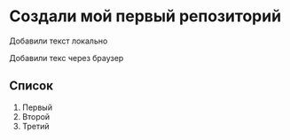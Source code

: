 # Создали мой первый репозиторий

Добавили текст локально

Добавили текс через браузер

## Список
1. Первый 
2. Второй
3. Третий
